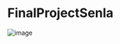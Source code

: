 # FinalProjectSenla

![image](https://user-images.githubusercontent.com/64092994/135385925-72e190bc-fa16-4731-bd07-173d1e3358f0.png)
